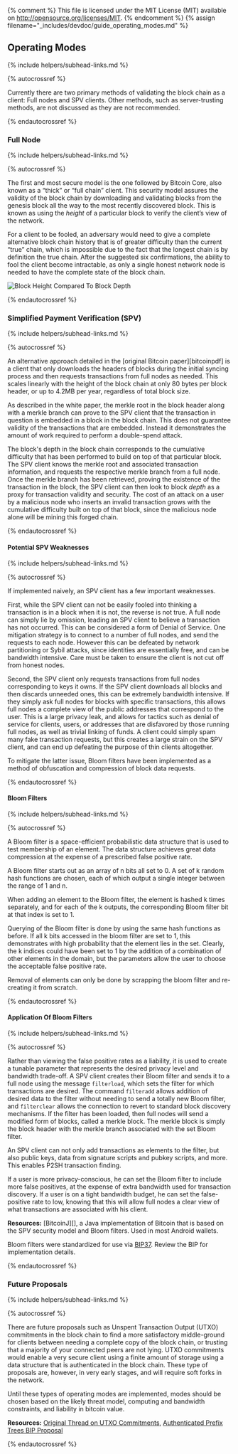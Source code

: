 {% comment %}
This file is licensed under the MIT License (MIT) available on
http://opensource.org/licenses/MIT.
{% endcomment %}
{% assign filename="_includes/devdoc/guide_operating_modes.md" %}

## Operating Modes
{% include helpers/subhead-links.md %}

{% autocrossref %}

Currently there are two primary methods of validating the block chain as a client: Full nodes and SPV clients. Other methods, such as server-trusting methods, are not discussed as they are not recommended.

{% endautocrossref %}

### Full Node
{% include helpers/subhead-links.md %}

{% autocrossref %}

The first and most secure model is the one followed by Bitcoin Core, also known as a “thick” or “full chain” client. This security model assures the validity of the block chain by downloading and validating blocks from the genesis block all the way to the most recently discovered block. This is known as using the *height* of a particular block to verify the client’s view of the network. 

For a client to be fooled, an adversary would need to give a complete alternative block chain history that is of greater difficulty than the current “true” chain, which is impossible due to the fact that the longest chain is by definition the true chain. After the suggested six confirmations, the ability to fool the client become intractable, as only a single honest network node is needed to have the complete state of the block chain. 

![Block Height Compared To Block Depth](/img/dev/en-block-height-vs-depth.svg)

{% endautocrossref %}

### Simplified Payment Verification (SPV)
{% include helpers/subhead-links.md %}

{% autocrossref %}

An alternative approach detailed in the [original Bitcoin paper][bitcoinpdf] is a client that only downloads the headers of blocks during the initial syncing process and then requests transactions from full nodes as needed. This scales linearly with the height of the block chain at only 80 bytes per block header, or up to 4.2MB per year, regardless of total block size. 

As described in the white paper, the merkle root in the block header along with a merkle branch can prove to the SPV client that the transaction in question is embedded in a block in the block chain. This does not guarantee validity of the transactions that are embedded. Instead it demonstrates the amount of work required to perform a double-spend attack. 

The block's depth in the block chain corresponds to the cumulative difficulty that has been performed to build on top of that particular block. The SPV client knows the merkle root and associated transaction information, and requests the respective merkle branch from a full node. Once the merkle branch has been retrieved, proving the existence of the transaction in the block, the SPV client can then look to block *depth* as a proxy for transaction validity and security. The cost of an attack on a user by a malicious node who inserts an invalid transaction grows with the cumulative difficulty built on top of that block, since the malicious node alone will be mining this forged chain. 

{% endautocrossref %}

#### Potential SPV Weaknesses
{% include helpers/subhead-links.md %}

{% autocrossref %}

If implemented naively, an SPV client has a few important weaknesses. 

First, while the SPV client can not be easily fooled into thinking a transaction is in a block when it is not, the reverse is not true. A full node can simply lie by omission, leading an SPV client to believe a transaction has not occurred. This can be considered a form of Denial of Service. One mitigation strategy is to connect to a number of full nodes, and send the requests to each node. However this can be defeated by network partitioning or Sybil attacks, since identities are essentially free, and can be bandwidth intensive. Care must be taken to ensure the client is not cut off from honest nodes.

Second, the SPV client only requests transactions from full nodes corresponding to keys it owns. If the SPV client downloads all blocks and then discards unneeded ones, this can be extremely bandwidth intensive. If they simply ask full nodes for blocks with specific transactions, this allows full nodes a complete view of the public addresses that correspond to the user. This is a large privacy leak, and allows for tactics such as denial of service for clients, users, or addresses that are disfavored by those running full nodes, as well as trivial linking of funds. A client could simply spam many fake transaction requests, but this creates a large strain on the SPV client, and can end up defeating the purpose of thin clients altogether. 

To mitigate the latter issue, Bloom filters have been implemented as a method of obfuscation and compression of block data requests. 

{% endautocrossref %}

#### Bloom Filters
{% include helpers/subhead-links.md %}

{% autocrossref %}

A Bloom filter is a space-efficient probabilistic data structure that is used to test membership of an element. The data structure achieves great data compression at the expense of a prescribed false positive rate. 

A Bloom filter starts out as an array of n bits all set to 0. A set of k random hash functions are chosen, each of which output<!--noref--> a single integer between the range of 1 and n.

When adding an element to the Bloom filter, the element is hashed k times separately, and for each of the k outputs<!--noref-->, the corresponding Bloom filter bit at that index is set to 1. 

<!-- Add picture here from wikipedia to explain the bits -->

Querying of the Bloom filter is done by using the same hash functions as before. If all k bits accessed in the bloom filter are set to 1, this demonstrates with high probability that the element lies in the set. Clearly, the k indices could have been set to 1 by the addition of a combination of other elements in the domain, but the parameters allow the user to choose the acceptable false positive rate. 

Removal of elements can only be done by scrapping the bloom filter and re-creating it from scratch.

{% endautocrossref %}

#### Application Of Bloom Filters 
{% include helpers/subhead-links.md %}

{% autocrossref %}

Rather than viewing the false positive rates as a liability, it is used to create a tunable parameter that represents the desired privacy level and bandwidth trade-off. A SPV client creates their Bloom filter and sends it to a full node using the message `filterload`, which sets the filter for which transactions are desired. The command `filteradd` allows addition of desired data to the filter without needing to send a totally new Bloom filter, and `filterclear` allows the connection to revert to standard block discovery mechanisms. If the filter has been loaded, then full nodes will send a modified form of blocks, called a merkle block. The merkle block is simply the block header with the merkle branch associated with the set Bloom filter. 

An SPV client can not only add transactions as elements to the filter, but also public keys, data from signature
scripts and pubkey scripts, and more. This enables P2SH transaction finding.

If a user is more privacy-conscious, he can set the Bloom filter to include more false positives, at the expense of extra bandwidth used for transaction discovery. If a user is on a tight bandwidth budget, he can set the false-positive rate to low, knowing that this will allow full nodes a clear view of what transactions are associated with his client. 

**Resources:** [BitcoinJ][], a Java implementation of Bitcoin that is based on the SPV security model and Bloom filters. Used in most Android wallets.

Bloom filters were standardized for use via [BIP37](https://github.com/bitcoin/bips/blob/master/bip-0037.mediawiki). Review the BIP for implementation details.

{% endautocrossref %}

### Future Proposals 
{% include helpers/subhead-links.md %}

{% autocrossref %}

There are future proposals such as Unspent Transaction Output (UTXO) commitments in the block chain to find a more satisfactory middle-ground for clients between needing a complete copy of the block chain, or trusting that a majority of your connected peers are not lying. UTXO commitments would enable a very secure client using a finite amount of storage using a data structure that is authenticated in the block chain. These type of proposals are, however, in very early stages, and will require soft forks in the network.

Until these types of operating modes are implemented, modes should be chosen based on the likely threat model, computing and bandwidth constraints, and liability in bitcoin value.

**Resources:** [Original Thread on UTXO Commitments](https://bitcointalk.org/index.php?topic=88208.0), [Authenticated Prefix Trees BIP Proposal](https://github.com/maaku/bips/blob/master/drafts/auth-trie.mediawiki)

{% endautocrossref %}
